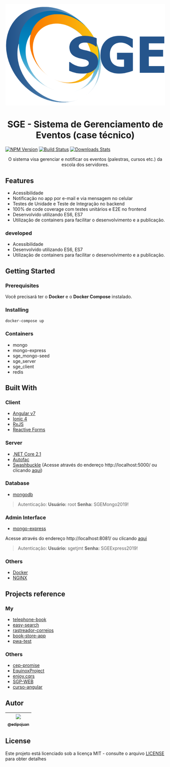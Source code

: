<p align="center">
  <a href="https://sge.tjmt.jus.br/" target="blank">
    <img src="./SGE_logo.png" alt="Logo" />
  </a>
  <br>
</p>

<h1 align="center">SGE - Sistema de Gerenciamento de Eventos (case técnico)</h1>

<p align="center">
  
  [![NPM Version][npm-image]][npm-url]
  [![Build Status][travis-image]][travis-url]
  [![Downloads Stats][npm-downloads]][npm-url]

</p>

<p align="center">
  O sistema visa gerenciar e notificar os eventos (palestras, cursos etc.) da escola dos servidores.
</p>

## Features

 * Acessibilidade
 * Notificação no app por e-mail e via mensagem no celular
 * Testes de Unidade e Teste de Integração no backend
 * 100% de code coverage com testes unitários e E2E no frontend
 * Desenvolvido utilizando ES6, ES7
 * Utilização de containers para facilitar o desenvolvimento e a publicação.

 ### developed

 * Acessibilidade
 * Desenvolvido utilizando ES6, ES7
 * Utilização de containers para facilitar o desenvolvimento e a publicação.

## Getting Started

### Prerequisites

Você precisará ter o **Docker** e o **Docker Compose** instalado.

### Installing

```
docker-compose up
```

### Containers

- mongo
- mongo-express
- sge_mongo-seed
- sge_server
- sge_client
- redis

## Built With

### Client

- [Angular v7](https://angular.io/)
- [Ionic 4](https://ionicframework.com/docs)
- [RxJS](https://rxjs-dev.firebaseapp.com/)
- [Reactive Forms](https://angular.io/guide/reactive-forms)

### Server

- [.NET Core 2.1](https://dotnet.microsoft.com/)
- [Autofac](https://autofac.org/)
- [Swashbuckle](https://docs.microsoft.com/pt-br/aspnet/core/tutorials/getting-started-with-swashbuckle?view=aspnetcore-3.0&tabs=visual-studio)
(Acesse através do endereço http://localhost:5000/ ou clicando [aqui](http://localhost:5000/))

### Database

- [mongodb](https://www.mongodb.com/)

> Autenticação: **Usuário:** root **Senha:** SGEMongo2019!

### Admin Interface

- [mongo-express](https://github.com/mongo-express/mongo-express)

Acesse através do endereço http://localhost:8081/ ou clicando [aqui](http://localhost:8081/)

> Autenticação: **Usuário:** sgetjmt **Senha:** SGEExpress2019!

### Others

- [Docker](https://www.docker.com/)
- [NGINX](https://www.nginx.com/)

## Projects reference

### My

- [telephone-book](https://github.com/edipojuan/telephone-book)
- [easy-search](https://github.com/edipojuan/easy-search)
- [rastreador-correios](https://github.com/edipojuan/rastreador-correios)
- [book-store-app](https://github.com/edipojuan/book-store-app)
- [pwa-test](https://github.com/edipojuan/pwa-test)

### Others

- [cep-promise](https://github.com/filipedeschamps/cep-promise)
- [EquinoxProject](https://github.com/EduardoPires/EquinoxProject)
- [enjoy.cqrs](https://github.com/ircnelson/enjoy.cqrs)
- [SGP-WEB](sgpweb.tjmt.jus.br)
- [curso-angular](https://github.com/loiane/curso-angular)

## Autor

| [<img src="https://avatars1.githubusercontent.com/u/9813896?v=4&s=115"><br><sub>@edipojuan</sub>](https://github.com/edipojuan) |
| :-----------------------------------------------------------------------------------------------------------------------------: |


## License

Este projeto está licenciado sob a licença MIT - consulte o arquivo [LICENSE](LICENSE) para obter detalhes

[npm-image]: https://img.shields.io/npm/v/datadog-metrics.svg?style=flat-square
[npm-url]: https://npmjs.org/package/datadog-metrics
[npm-downloads]: https://img.shields.io/npm/dm/datadog-metrics.svg?style=flat-square
[travis-image]: https://img.shields.io/travis/dbader/node-datadog-metrics/master.svg?style=flat-square
[travis-url]: https://travis-ci.org/dbader/node-datadog-metrics
[wiki]: https://github.com/edipojuan/SGE/wiki
